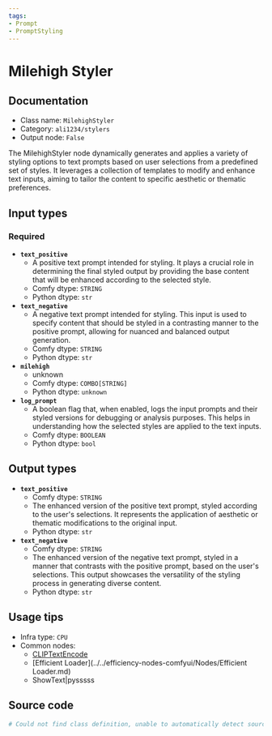 ```yaml
---
tags:
- Prompt
- PromptStyling
---
```


# Milehigh Styler
## Documentation
- Class name: `MilehighStyler`
- Category: `ali1234/stylers`
- Output node: `False`

The MilehighStyler node dynamically generates and applies a variety of styling options to text prompts based on user selections from a predefined set of styles. It leverages a collection of templates to modify and enhance text inputs, aiming to tailor the content to specific aesthetic or thematic preferences.
## Input types
### Required
- **`text_positive`**
    - A positive text prompt intended for styling. It plays a crucial role in determining the final styled output by providing the base content that will be enhanced according to the selected style.
    - Comfy dtype: `STRING`
    - Python dtype: `str`
- **`text_negative`**
    - A negative text prompt intended for styling. This input is used to specify content that should be styled in a contrasting manner to the positive prompt, allowing for nuanced and balanced output generation.
    - Comfy dtype: `STRING`
    - Python dtype: `str`
- **`milehigh`**
    - unknown
    - Comfy dtype: `COMBO[STRING]`
    - Python dtype: `unknown`
- **`log_prompt`**
    - A boolean flag that, when enabled, logs the input prompts and their styled versions for debugging or analysis purposes. This helps in understanding how the selected styles are applied to the text inputs.
    - Comfy dtype: `BOOLEAN`
    - Python dtype: `bool`
## Output types
- **`text_positive`**
    - Comfy dtype: `STRING`
    - The enhanced version of the positive text prompt, styled according to the user's selections. It represents the application of aesthetic or thematic modifications to the original input.
    - Python dtype: `str`
- **`text_negative`**
    - Comfy dtype: `STRING`
    - The enhanced version of the negative text prompt, styled in a manner that contrasts with the positive prompt, based on the user's selections. This output showcases the versatility of the styling process in generating diverse content.
    - Python dtype: `str`
## Usage tips
- Infra type: `CPU`
- Common nodes:
    - [CLIPTextEncode](../../Comfy/Nodes/CLIPTextEncode.md)
    - [Efficient Loader](../../efficiency-nodes-comfyui/Nodes/Efficient Loader.md)
    - ShowText|pysssss



## Source code
```python
# Could not find class definition, unable to automatically detect source code
```
